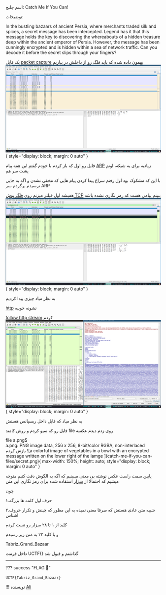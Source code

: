اسم چلنج:
Catch Me If You Can!

توضیحات:


<div style="text-align: left">
In the bustling bazaars of ancient Persia, where merchants traded silk and spices, a secret message has been intercepted. Legend has it that this message holds the key to discovering the whereabouts of a hidden treasure deep within the ancient emperor of Persia. However, the message has been cunningly encrypted and is hidden within a sea of network traffic. Can you decode it before the secret slips through your fingers?
</div>

یک فایل [packet capture](https://en.wikipedia.org/wiki/Pcap) بهمون داده شده که باید فلگ رو از داخلش در بیاریم
![wireshark screen of packet capture with some arp and ssh pdu's](catch-me-if-you-can-files/1_many_arps.png){ style="display: block; margin: 0 auto" }


فایل رو اول که باز کردم با خودم گفتم این همه پیام [ARP](https://en.wikipedia.org/wiki/Address_Resolution_Protocol) زیادیه برای یه شبکه، اونم پشت سر هم

 با این که مشکوک بود اول رفتم سراغ پیدا کردن پیام هایی که مخفی نشدن و اگه به جایی نرسیدم برگردم سر ARP

همیشه اول فیلتر میزنم روی [فلگ پوش TCP](https://datatracker.ietf.org/doc/html/rfc9293#section-3.1-6.14.2.10.1) ببینم پیامی هست که رمز نگاری نشده باشه
![wireshark screen of packet capture with some http and ssh pdu's](catch-me-if-you-can-files/2_http.png){ style="display: block; margin: 0 auto" }

به نظر میاد چیزی پیدا کردیم

[http](https://en.wikipedia.org/wiki/HTTP)
نشونه خوبیه

[follow http stream](https://www.wireshark.org/docs/wsug_html_chunked/ChAdvFollowStreamSection.html)
کردم
![wireshark screen of a reassembled http conversation](catch-me-if-you-can-files/3_follow_http.png){ style="display: block; margin: 0 auto" }


به نظر میاد که فایل داخل ریسپانس هستش

فایل رو که سیو کردم و روش کامند 
file
روی زدم دیدم عکسه
<div style="text-align: left">
file a.png$
</div>
<div style="text-align: left">
a.png: PNG image data, 256 x 256, 8-bit/color RGBA, non-interlaced
</div>
بازش کردم
![a colorful image of vegetables in a bowl with an encrypted message written on the lower right of the iamge ](catch-me-if-you-can-files/secret.png){ max-width: 150%; height: auto; style="display: block; margin: 0 auto" }

پایین سمت راست عکس نوشته بی معنی میبینیم که اگه به الگوش دقت کنیم متوجه میشیم که احتمالا از [سزار](https://en.wikipedia.org/wiki/Caesar_cipher) استفاده شده برای رمز نگاری این متن

چون

۱.حرف اول کلمه ها بزرگه 

۲.شبیه متن عادی هستش که صرفا معنی نمیده به این مظور که چینش و تکرار حروف اشناس

کلید از ۱ تا ۲۸ سزار رو تست کردم

و با کلید ۲۲ به متن زیر رسیدم

Tabriz_Grand_Bazaar

داخل فرمت 
UCTF{}
گذاشتم و قبول شد

---
??? success "FLAG :triangular_flag_on_post:"
    <div>`UCTF{Tabriz_Grand_Bazaar}`</div>

!!! نویسنده
    [Ali](https://github.com/AliGhaffarian)


